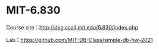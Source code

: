 # MIT-6.830

Course site：http://dsg.csail.mit.edu/6.830/index.php

Lab：https://github.com/MIT-DB-Class/simple-db-hw-2021

